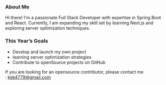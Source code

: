 ### **About Me**

Hi there! I'm a passionate Full Stack Developer with expertise in Spring Boot and React. Currently, I am expanding my skill set by learning Next.js and exploring server optimization techniques.

### **This Year’s Goals**

- Develop and launch my own project
- learning server optimization strategies
- Contribute to openSource projects on GitHub

If you are looking for an opensource contributor, please contact me <br>
: kgk4779@gmail.com
